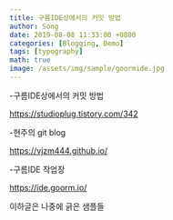 ```yaml
---
title: 구름IDE상에서의 커밋 방법
author: Song
date: 2019-08-08 11:33:00 +0800
categories: [Blogging, Demo]
tags: [typography]
math: true
image: /assets/img/sample/goormide.jpg
---
```


-구름IDE상에서의 커밋 방법

https://studioplug.tistory.com/342

 
-현주의 git blog

https://vjzm444.github.io/

 
-구름IDE 작업장

https://ide.goorm.io/


이하글은 나중에 긁은 샘플들


